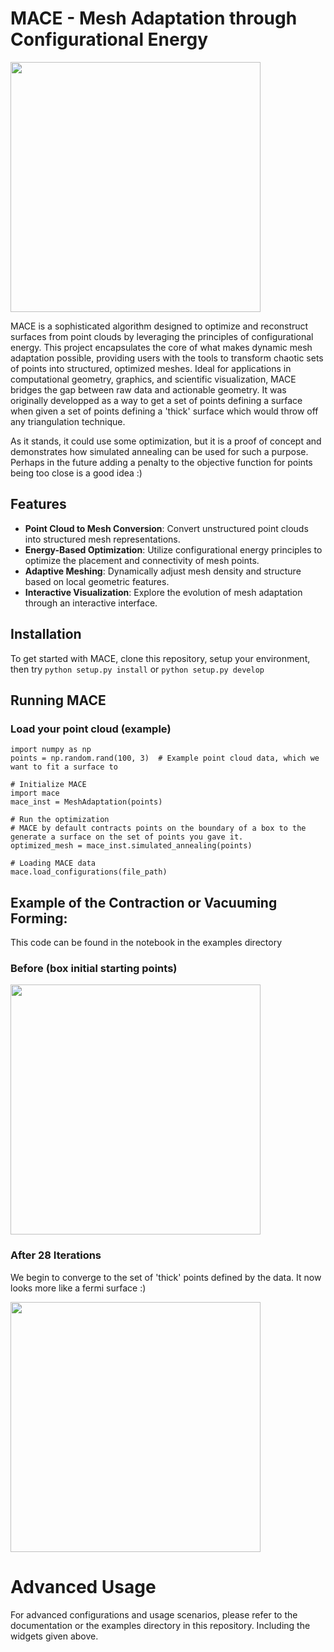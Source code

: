# MACE - Mesh Adaptation through Configurational Energy

<img src="https://github.com/cpashartis/MACE/assets/7492783/ad964431-191d-44d3-99dd-ed4db25fccd1" width="400">

MACE is a sophisticated algorithm designed to optimize and reconstruct surfaces from point clouds by leveraging the principles of configurational energy. This project encapsulates the core of what makes dynamic mesh adaptation possible, providing users with the tools to transform chaotic sets of points into structured, optimized meshes. Ideal for applications in computational geometry, graphics, and scientific visualization, MACE bridges the gap between raw data and actionable geometry. It was originally developped as a way to get a set of points defining a surface when given a set of points defining a 'thick' surface which would throw off any triangulation technique.

As it stands, it could use some optimization, but it is a proof of concept and demonstrates how simulated annealing can be used for such a purpose. Perhaps in the future adding a penalty to the objective function for points being too close is a good idea :)

## Features

- **Point Cloud to Mesh Conversion**: Convert unstructured point clouds into structured mesh representations.
- **Energy-Based Optimization**: Utilize configurational energy principles to optimize the placement and connectivity of mesh points.
- **Adaptive Meshing**: Dynamically adjust mesh density and structure based on local geometric features.
- **Interactive Visualization**: Explore the evolution of mesh adaptation through an interactive interface.

## Installation

To get started with MACE, clone this repository, setup your environment, then try ```python setup.py install``` or ```python setup.py develop```

## Running MACE
### Load your point cloud (example)
```
import numpy as np
points = np.random.rand(100, 3)  # Example point cloud data, which we want to fit a surface to

# Initialize MACE
import mace
mace_inst = MeshAdaptation(points)

# Run the optimization
# MACE by default contracts points on the boundary of a box to the generate a surface on the set of points you gave it.
optimized_mesh = mace_inst.simulated_annealing(points) 

# Loading MACE data
mace.load_configurations(file_path)
```
## Example of the Contraction or Vacuuming Forming:
This code can be found in the notebook in the examples directory

### Before (box initial starting points)
<img src="https://github.com/cpashartis/MACE/assets/7492783/72a6aa77-684c-4ac8-a7c3-b3771290600d" width="400">

### After 28 Iterations
We begin to converge to the set of 'thick' points defined by the data. It now looks more like a fermi surface :)

<img src="https://github.com/cpashartis/MACE/assets/7492783/4d645166-f497-409d-a805-7fce1cb3f769" width="400">


# Advanced Usage
For advanced configurations and usage scenarios, please refer to the documentation or the examples directory in this repository. Including the widgets given above.

